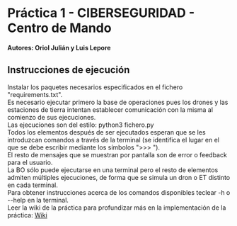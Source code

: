 # Práctica 1 - CIBERSEGURIDAD - Centro de Mando
**Autores: Oriol Julián y Luis Lepore** <br />
## Instrucciones de ejecución

Instalar los paquetes necesarios especificados en el fichero "requirements.txt".<br />
Es necesario ejecutar primero la base de operaciones pues los drones y las estaciones de tierra intentan establecer comunicación con la misma al comienzo de sus ejecuciones.<br />
Las ejecuciones son del estilo: python3 fichero.py<br />
Todos los elementos después de ser ejecutados esperan que se les introduzcan comandos a través de la terminal (se identifica el lugar en el que se debe escribir mediante los símbolos ">>> ").<br />
El resto de mensajes que se muestran por pantalla son de error o feedback para el usuario.<br />
La BO sólo puede ejecutarse en una terminal pero el resto de elementos admiten múltiples ejecuciones, de forma que se simula un dron o ET distinto en cada terminal.<br />
Para obtener instrucciones acerca de los comandos disponibles teclear -h o --help en la terminal.<br />
Leer la wiki de la práctica para profundizar más en la implementación de la práctica: [Wiki](https://git.eps.uam.es/ciber/2023/2461/05/practica1/-/wikis/Memoria)<br />
